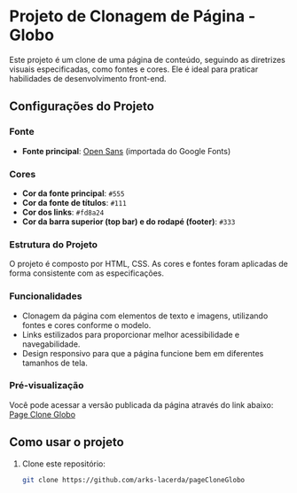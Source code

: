 # Projeto de Clonagem de Página - Globo

Este projeto é um clone de uma página de conteúdo, seguindo as diretrizes visuais especificadas, como fontes e cores. Ele é ideal para praticar habilidades de desenvolvimento front-end.

## Configurações do Projeto

### Fonte

- **Fonte principal**: [Open Sans](https://fonts.google.com/specimen/Open+Sans) (importada do Google Fonts)

### Cores

- **Cor da fonte principal**: `#555`
- **Cor da fonte de títulos**: `#111`
- **Cor dos links**: `#fd8a24`
- **Cor da barra superior (top bar) e do rodapé (footer)**: `#333`

### Estrutura do Projeto

O projeto é composto por HTML, CSS. As cores e fontes foram aplicadas de forma consistente com as especificações.

### Funcionalidades

- Clonagem da página com elementos de texto e imagens, utilizando fontes e cores conforme o modelo.
- Links estilizados para proporcionar melhor acessibilidade e navegabilidade.
- Design responsivo para que a página funcione bem em diferentes tamanhos de tela.

### Pré-visualização

Você pode acessar a versão publicada da página através do link abaixo:
[Page Clone Globo](https://arks-lacerda.github.io/pageCloneGlobo/)

## Como usar o projeto

1. Clone este repositório:
   ```bash
   git clone https://github.com/arks-lacerda/pageCloneGlobo
   ```
